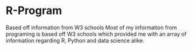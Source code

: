 # R-Program
Based off information from W3 schools
Most of my information from programing is based off W3 schools which provided me with an array of information regarding R, Python and data science alike.
